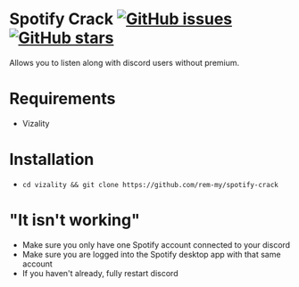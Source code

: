 # Spotify Crack [![GitHub issues](https://img.shields.io/github/issues/rem-my/spotify-crack?style=flat)](https://github.com/HypeSquad-inc/spotify-crack/issues) [![GitHub stars](https://img.shields.io/github/stars/rem-my/spotify-crack?style=flat)](https://github.com/rem-my/spotify-crack/stargazers)
Allows you to listen along with discord users without premium.

# Requirements
- Vizality

# Installation
- `cd vizality && git clone https://github.com/rem-my/spotify-crack`

# "It isn't working"
- Make sure you only have one Spotify account connected to your discord
- Make sure you are logged into the Spotify desktop app with that same account
- If you haven't already, fully restart discord
